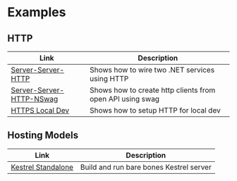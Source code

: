 #  Examples

## HTTP

| Link                       | Description                 |
| ---------------------------------------| ----------------------------|
| [Server-Server-HTTP](./http/service-service-http/README.MD)       | Shows how to wire two .NET services using HTTP |
| [Server-Server-HTTP-NSwag](./http/service-service-http-nswag/README.MD)  | Shows how to create http clients from open API using swag |
| [HTTPS Local Dev](./https/README.MD)  | Shows how to setup HTTP for local dev |


## Hosting Models
| Link                       | Description                 |
| ---------------------------------------| ----------------------------|
| [Kestrel Standalone](./hosting-models/kestrel-standalone/README.MD) | Build and run bare bones Kestrel server |
